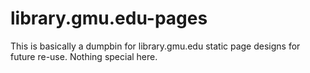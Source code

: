 library.gmu.edu-pages
=====================

This is basically a dumpbin for library.gmu.edu static page designs for future re-use.  Nothing special here.
